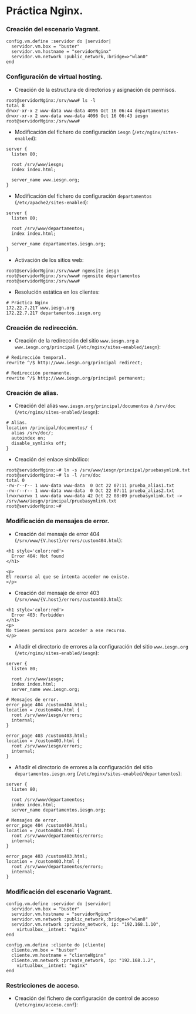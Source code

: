 # Práctica Nginx.
### Creación del escenario Vagrant.
~~~
config.vm.define :servidor do |servidor|  
  servidor.vm.box = "buster"
  servidor.vm.hostname = "servidorNginx"
  servidor.vm.network :public_network,:bridge=>"wlan0"
end
~~~

### Configuración de virtual hosting.
- Creación de la estructura de directorios y asignación de permisos.
~~~
root@servidorNginx:/srv/www# ls -l
total 8
drwxr-xr-x 2 www-data www-data 4096 Oct 16 06:44 departamentos
drwxr-xr-x 2 www-data www-data 4096 Oct 16 06:43 iesgn
root@servidorNginx:/srv/www# 
~~~

- Modificación del fichero de configuración `iesgn` (`/etc/nginx/sites-enabled`):
~~~
server {
  listen 80;

  root /srv/www/iesgn;
  index index.html;

  server_name www.iesgn.org;
}
~~~

- Modificación del fichero de configuración `departamentos` (`/etc/apache2/sites-enabled`):
~~~
server {
  listen 80;

  root /srv/www/departamentos;
  index index.html;

  server_name departamentos.iesgn.org;
}
~~~

- Activación de los sitios web:
~~~
root@servidorNginx:/srv/www# ngensite iesgn
root@servidorNginx:/srv/www# ngensite departamentos
root@servidorNginx:/srv/www#
~~~

- Resolución estática en los clientes:
~~~
# Práctica Nginx
172.22.7.217 www.iesgn.org
172.22.7.217 departamentos.iesgn.org
~~~

### Creación de redirección.
- Creación de la redirección del sitio `www.iesgn.org` a `www.iesgn.org/principal` (`/etc/nginx/sites-enabled/iesgn`):
~~~
# Redirección temporal.
rewrite ^/$ http://www.iesgn.org/principal redirect;

# Redirección permanente.
rewrite ^/$ http://www.iesgn.org/principal permanent;
~~~

### Creación de alias.
- Creación del alias `www.iesgn.org/principal/documentos` a `/srv/doc` (`/etc/nginx/sites-enabled/iesgn`):
~~~
# Alias.
location /principal/documentos/ {
  alias /srv/doc/;
  autoindex on;
  disable_symlinks off;
}
~~~

- Creación del enlace simbólico:
~~~
root@servidorNginx:~# ln -s /srv/www/iesgn/principal/pruebasymlink.txt
root@servidorNginx:~# ls -l /srv/doc
total 0
-rw-r--r-- 1 www-data www-data  0 Oct 22 07:11 prueba_alias1.txt
-rw-r--r-- 1 www-data www-data  0 Oct 22 07:11 prueba_alias2.txt
lrwxrwxrwx 1 www-data www-data 42 Oct 22 08:09 pruebasymlink.txt -> /srv/www/iesgn/principal/pruebasymlink.txt
root@servidorNginx:~# 
~~~

### Modificación de mensajes de error.
- Creación del mensaje de error 404 (`/srv/www/{V.host}/errors/custom404.html`):
~~~
<h1 style='color:red'>
  Error 404: Not found
</h1>

<p>
El recurso al que se intenta acceder no existe.
</p>
~~~

- Creación del mensaje de error 403 (`/srv/www/{V.host}/errors/custom403.html`):
~~~
<h1 style='color:red'>
  Error 403: Forbidden
</h1>
<p>
No tienes permisos para acceder a ese recurso.
</p>
~~~

- Añadir el directorio de errores a la configuración del sitio `www.iesgn.org` (`/etc/nginx/sites-enabled/iesgn`):
~~~
server {
  listen 80;

  root /srv/www/iesgn;
  index index.html;
  server_name www.iesgn.org;

# Mensajes de error.
error_page 404 /custom404.html;
location = /custom404.html {
  root /srv/www/iesgn/errors;
  internal;
}

error_page 403 /custom403.html;
location = /custom403.html {
  root /srv/www/iesgn/errors;
  internal;
}
~~~

- Añadir el directorio de errores a la configuración del sitio `departamentos.iesgn.org` (`/etc/nginx/sites-enabled/departamentos`):
~~~
server {
  listen 80;

  root /srv/www/departamentos;
  index index.html;
  server_name departamentos.iesgn.org;

# Mensajes de error.
error_page 404 /custom404.html;
location = /custom404.html {
  root /srv/www/departamentos/errors;
  internal;
}

error_page 403 /custom403.html;
location = /custom403.html {
  root /srv/www/departamentos/errors;
  internal;
}
~~~

### Modificación del escenario Vagrant.
~~~
config.vm.define :servidor do |servidor|  
  servidor.vm.box = "buster"
  servidor.vm.hostname = "servidorNginx"
  servidor.vm.network :public_network,:bridge=>"wlan0"
  servidor.vm.network :private_network, ip: "192.168.1.10",
    virtualbox__intnet: "nginx"
end

config.vm.define :cliente do |cliente|
  cliente.vm.box = "buster"
  cliente.vm.hostname = "clienteNginx"
  cliente.vm.network :private_network, ip: "192.168.1.2",
    virtualbox__intnet: "nginx"
end
~~~

### Restricciones de acceso.
- Creación del fichero de configuración de control de acceso (`/etc/nginx/acceso.conf`):
~~~

~~~